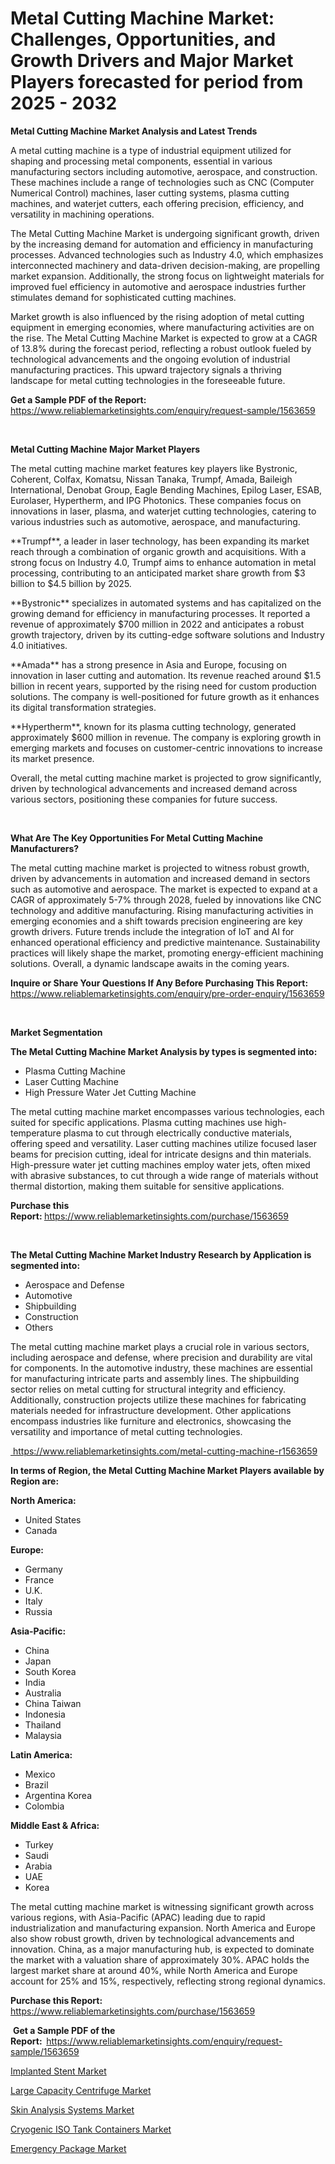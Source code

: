 <p><h1>Metal Cutting Machine Market: Challenges, Opportunities, and Growth Drivers and Major Market Players forecasted for period from 2025 - 2032</h1></p><p><strong>Metal Cutting Machine Market Analysis and Latest Trends</strong></p>
<p><p>A metal cutting machine is a type of industrial equipment utilized for shaping and processing metal components, essential in various manufacturing sectors including automotive, aerospace, and construction. These machines include a range of technologies such as CNC (Computer Numerical Control) machines, laser cutting systems, plasma cutting machines, and waterjet cutters, each offering precision, efficiency, and versatility in machining operations.</p><p>The Metal Cutting Machine Market is undergoing significant growth, driven by the increasing demand for automation and efficiency in manufacturing processes. Advanced technologies such as Industry 4.0, which emphasizes interconnected machinery and data-driven decision-making, are propelling market expansion. Additionally, the strong focus on lightweight materials for improved fuel efficiency in automotive and aerospace industries further stimulates demand for sophisticated cutting machines.</p><p>Market growth is also influenced by the rising adoption of metal cutting equipment in emerging economies, where manufacturing activities are on the rise. The Metal Cutting Machine Market is expected to grow at a CAGR of 13.8% during the forecast period, reflecting a robust outlook fueled by technological advancements and the ongoing evolution of industrial manufacturing practices. This upward trajectory signals a thriving landscape for metal cutting technologies in the foreseeable future.</p></p>
<p><strong>Get a Sample PDF of the Report:&nbsp;</strong> <a href="https://www.reliablemarketinsights.com/enquiry/request-sample/1563659?utm_campaign=2241&utm_medium=2&utm_source=Github&utm_content=ia&utm_term=08042025&utm_id=metal-cutting-machine">https://www.reliablemarketinsights.com/enquiry/request-sample/1563659</a></p>
<p>&nbsp;</p>
<p><strong>Metal Cutting Machine Major Market Players</strong></p>
<p><p>The metal cutting machine market features key players like Bystronic, Coherent, Colfax, Komatsu, Nissan Tanaka, Trumpf, Amada, Baileigh International, Denobat Group, Eagle Bending Machines, Epilog Laser, ESAB, Eurolaser, Hypertherm, and IPG Photonics. These companies focus on innovations in laser, plasma, and waterjet cutting technologies, catering to various industries such as automotive, aerospace, and manufacturing.</p><p>**Trumpf**, a leader in laser technology, has been expanding its market reach through a combination of organic growth and acquisitions. With a strong focus on Industry 4.0, Trumpf aims to enhance automation in metal processing, contributing to an anticipated market share growth from $3 billion to $4.5 billion by 2025.</p><p>**Bystronic** specializes in automated systems and has capitalized on the growing demand for efficiency in manufacturing processes. It reported a revenue of approximately $700 million in 2022 and anticipates a robust growth trajectory, driven by its cutting-edge software solutions and Industry 4.0 initiatives.</p><p>**Amada** has a strong presence in Asia and Europe, focusing on innovation in laser cutting and automation. Its revenue reached around $1.5 billion in recent years, supported by the rising need for custom production solutions. The company is well-positioned for future growth as it enhances its digital transformation strategies.</p><p>**Hypertherm**, known for its plasma cutting technology, generated approximately $600 million in revenue. The company is exploring growth in emerging markets and focuses on customer-centric innovations to increase its market presence.</p><p>Overall, the metal cutting machine market is projected to grow significantly, driven by technological advancements and increased demand across various sectors, positioning these companies for future success.</p></p>
<p>&nbsp;</p>
<p><strong>What Are The Key Opportunities For Metal Cutting Machine Manufacturers?</strong></p>
<p><p>The metal cutting machine market is projected to witness robust growth, driven by advancements in automation and increased demand in sectors such as automotive and aerospace. The market is expected to expand at a CAGR of approximately 5-7% through 2028, fueled by innovations like CNC technology and additive manufacturing. Rising manufacturing activities in emerging economies and a shift towards precision engineering are key growth drivers. Future trends include the integration of IoT and AI for enhanced operational efficiency and predictive maintenance. Sustainability practices will likely shape the market, promoting energy-efficient machining solutions. Overall, a dynamic landscape awaits in the coming years.</p></p>
<p><strong>Inquire or Share Your Questions If Any Before Purchasing This Report:</strong> <a href="https://www.reliablemarketinsights.com/enquiry/pre-order-enquiry/1563659?utm_campaign=2241&utm_medium=2&utm_source=Github&utm_content=ia&utm_term=08042025&utm_id=metal-cutting-machine">https://www.reliablemarketinsights.com/enquiry/pre-order-enquiry/1563659</a></p>
<p>&nbsp;</p>
<p><strong>Market Segmentation</strong></p>
<p><strong>The Metal Cutting Machine Market Analysis by types is segmented into:</strong></p>
<p><ul><li>Plasma Cutting Machine</li><li>Laser Cutting Machine</li><li>High Pressure Water Jet Cutting Machine</li></ul></p>
<p><p>The metal cutting machine market encompasses various technologies, each suited for specific applications. Plasma cutting machines use high-temperature plasma to cut through electrically conductive materials, offering speed and versatility. Laser cutting machines utilize focused laser beams for precision cutting, ideal for intricate designs and thin materials. High-pressure water jet cutting machines employ water jets, often mixed with abrasive substances, to cut through a wide range of materials without thermal distortion, making them suitable for sensitive applications.</p></p>
<p><strong>Purchase this Report:&nbsp;</strong><a href="https://www.reliablemarketinsights.com/purchase/1563659?utm_campaign=2241&utm_medium=2&utm_source=Github&utm_content=ia&utm_term=08042025&utm_id=metal-cutting-machine">https://www.reliablemarketinsights.com/purchase/1563659</a></p>
<p>&nbsp;</p>
<p><strong>The Metal Cutting Machine Market Industry Research by Application is segmented into:</strong></p>
<p><ul><li>Aerospace and Defense</li><li>Automotive</li><li>Shipbuilding</li><li>Construction</li><li>Others</li></ul></p>
<p><p>The metal cutting machine market plays a crucial role in various sectors, including aerospace and defense, where precision and durability are vital for components. In the automotive industry, these machines are essential for manufacturing intricate parts and assembly lines. The shipbuilding sector relies on metal cutting for structural integrity and efficiency. Additionally, construction projects utilize these machines for fabricating materials needed for infrastructure development. Other applications encompass industries like furniture and electronics, showcasing the versatility and importance of metal cutting technologies.</p></p>
<p><a href="https://www.reliablemarketinsights.com/metal-cutting-machine-r1563659?utm_campaign=2241&utm_medium=2&utm_source=Github&utm_content=ia&utm_term=08042025&utm_id=metal-cutting-machine">&nbsp;https://www.reliablemarketinsights.com/metal-cutting-machine-r1563659</a></p>
<p><strong>In terms of Region, the Metal Cutting Machine Market Players available by Region are:</strong></p>
<p>
    <p> <strong> North America: </strong>
        <ul>
            <li>United States</li>
            <li>Canada</li>
        </ul>
        </p> 
    <p> <strong> Europe: </strong>
        <ul>
            <li>Germany</li>
            <li>France</li>
            <li>U.K.</li>
            <li>Italy</li>
            <li>Russia</li>
        </ul>
        </p> 
    <p> <strong> Asia-Pacific: </strong>
        <ul>
            <li>China</li>
            <li>Japan</li>
            <li>South Korea</li>
            <li>India</li>
            <li>Australia</li>
            <li>China Taiwan</li>
            <li>Indonesia</li>
            <li>Thailand</li>
            <li>Malaysia</li>
        </ul>
        </p> 
    <p> <strong> Latin America: </strong>
        <ul>
            <li>Mexico</li>
            <li>Brazil</li>
            <li>Argentina Korea</li>
            <li>Colombia</li>
        </ul>
        </p> 
    <p> <strong> Middle East & Africa: </strong>
        <ul>
            <li>Turkey</li>
            <li>Saudi</li>
            <li>Arabia</li>
            <li>UAE</li>
            <li>Korea</li>
        </ul>
    </p>
    </p>
<p><p>The metal cutting machine market is witnessing significant growth across various regions, with Asia-Pacific (APAC) leading due to rapid industrialization and manufacturing expansion. North America and Europe also show robust growth, driven by technological advancements and innovation. China, as a major manufacturing hub, is expected to dominate the market with a valuation share of approximately 30%. APAC holds the largest market share at around 40%, while North America and Europe account for 25% and 15%, respectively, reflecting strong regional dynamics.</p></p>
<p><strong>Purchase this Report: </strong><a href="https://www.reliablemarketinsights.com/purchase/1563659?utm_campaign=2241&utm_medium=2&utm_source=Github&utm_content=ia&utm_term=08042025&utm_id=metal-cutting-machine">https://www.reliablemarketinsights.com/purchase/1563659</a></p>
<p>&nbsp;<strong>Get a Sample PDF of the Report:&nbsp;&nbsp;</strong><a href="https://www.reliablemarketinsights.com/enquiry/request-sample/1563659?utm_campaign=2241&utm_medium=2&utm_source=Github&utm_content=ia&utm_term=08042025&utm_id=metal-cutting-machine">https://www.reliablemarketinsights.com/enquiry/request-sample/1563659</a></p>
<p><strong></strong></p>
<p><p><a href="https://www.linkedin.com/pulse/implanted-stent-market-forecasted-using-segmentation-share-b8iye?utm_campaign=2241&utm_medium=2&utm_source=Github&utm_content=ia&utm_term=08042025&utm_id=metal-cutting-machine">Implanted Stent Market</a></p><p><a href="https://github.com/delcirodda4f/Market-Research-Report-List-1/blob/main/large-capacity-centrifuge-market.md?utm_campaign=2241&utm_medium=2&utm_source=Github&utm_content=ia&utm_term=08042025&utm_id=metal-cutting-machine">Large Capacity Centrifuge Market</a></p><p><a href="https://www.linkedin.com/pulse/comprehensive-analysis-skin-systems-market-scope-size-projected-zlcue?utm_campaign=2241&utm_medium=2&utm_source=Github&utm_content=ia&utm_term=08042025&utm_id=metal-cutting-machine">Skin Analysis Systems Market</a></p><p><a href="https://github.com/miehldobin1w/Market-Research-Report-List-1/blob/main/cryogenic-iso-tank-containers-market.md?utm_campaign=2241&utm_medium=2&utm_source=Github&utm_content=ia&utm_term=08042025&utm_id=metal-cutting-machine">Cryogenic ISO Tank Containers Market</a></p><p><a href="https://www.linkedin.com/pulse/why-emergency-package-market-thriving-56-cagr-through-2032-wrcie?utm_campaign=2241&utm_medium=2&utm_source=Github&utm_content=ia&utm_term=08042025&utm_id=metal-cutting-machine">Emergency Package Market</a></p></p>